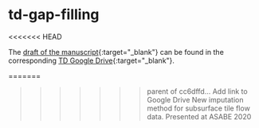 # td-gap-filling
<<<<<<< HEAD

The [draft of the manuscript](https://docs.google.com/document/d/1YI0rmbORSJoH4sM3TPZIFzb_8OFSjGi4ZZXqdjRwt5k/edit){:target="_blank"} can be found in the corresponding [TD Google Drive](https://drive.google.com/drive/u/1/folders/1Ra6BPLXP-1HerR5RhknkM2FeWX5wX20d){:target="_blank"}.

=======
>>>>>>> parent of cc6dffd... Add link to Google Drive
New imputation method for subsurface tile flow data. Presented at ASABE 2020
